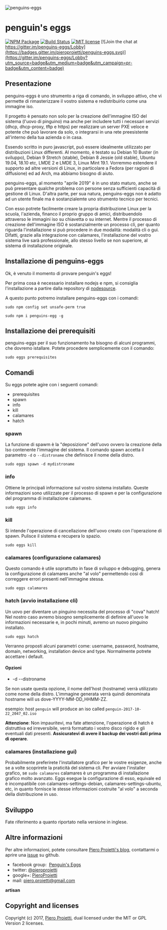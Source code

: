 
![penguins-eggs](https://github.com/pieroproietti/penguins-eggs/blob/master/assets/penguins-eggs.png?raw=true)
# penguin's eggs

[![NPM Package](https://img.shields.io/npm/v/penguins-eggs.svg?style=flat)](https://npmjs.org/package/penguins-eggs "View this project on npm")
[![Build Status](https://travis-ci.org/pieroproietti/penguins-eggs.svg?branch=master)](https://travis-ci.org/pieroproietti/penguins-eggs)
[![MIT license](http://img.shields.io/badge/license-MIT-brightgreen.svg)](http://opensource.org/licenses/MIT)
[![Join the chat at https://gitter.im/penguins-eggs/Lobby](https://badges.gitter.im/pieroproietti/penguins-eggs.svg)](https://gitter.im/penguins-eggs/Lobby?utm_source=badge&utm_medium=badge&utm_campaign=pr-badge&utm_content=badge)


## Presentazione
penguins-eggs è uno strumento a riga di comando, in sviluppo attivo, che vi permette di rimasterizzare il vostro sistema e redistribuirlo come una immagine iso.

Il progetto è pensato non solo per la creazione dell'immagine ISO del sistema (l'uovo di pinguino) ma anche per includere tutti i necessari servizi (dhcp, dhcp-proxy, tftp e https) per realizzare un server PXE veloce e potente che può lavorare da solo, o integrarsi in una rete preesistente all'interno della tua azienda o in casa.

Essendo scritto in puro javascript, può essere idealmente utilizzato per distribuzioni Linux differenti. Al momento, è testato su Debian 10 Buster (in sviluppo), Debian 9 Stretch (stable), Debian 8 Jessie (old stable), Ubuntu 19.04, 18.10 etc, LMDE 2 e LMDE 3, Linux Mint 19.1. Vorremmo estendere il supporto ad altre versioni di Linux, in particolare a Fedora (per ragioni di diffusione) ed ad Arch, ma abbiamo bisogno di aiuto.

penguins-eggs, al momento "aprile 2019" è in uno stato maturo, anche se può presentare qualche problema con persone senza sufficienti capacità di gestione di Linux. D'altra parte, per sua natura, penguins-eggs non è adatto ad un utente finale ma è sostanzialemte uno strumento tecnico per tecnici.

Con esso potrete facilmente creare la propria distribuzione Linux per la scuola, l'azienda, financo il proprio gruppo di amici, distribuendolo attraverso le immagini iso su chiavetta o su internet. Mentre il processo di creazione dell'immagine ISO è sostanzialmente un processo cli, per quanto riguarda l'installazione si può procedere in due modalità: modalità cli o gui. Difatti, grazie alla integrazione con calamares, l'installazione del vostro sistema live sarà professionale, allo stesso livello se non superiore, al sistema di installazione originale.


## Installazione di penguins-eggs
 Ok, è venuto il momento di provare penguin's eggs!
 
 Per prima cosa è necessario installare nodejs e npm, si consiglia l'installazione a partire dalla repository di [nodesource](https://github.com/nodesource/distributions/blob/master/README.md#deb).
 

A questo punto potremo installare penguins-eggs con i comandi:

```sudo npm config set unsafe-perm true```

```sudo npm i penguins-egg -g```

## Installazione dei prerequisiti
penguins-eggs per il suo funzionamento ha bisogno di alcuni programmi, che dovremo istallare. Potete procedere semplicemente con il comando:

```sudo eggs prerequisites```


## Comandi
Su eggs potete agire con i seguenti comandi:
* prerequisites
* spawn
* info
* kill
* calamares
* hatch

### spawn
La funzione di spawm è la "deposizione" dell'uovo ovvero la creazione della Iso contenente l'immagine del sistema. Il comando spawn accetta il parametro ```-d``` o ```--distroname``` che definisce il nome della distro.

```sudo eggs spawn -d mydistroname```

### info
Ottiene le principali informazione sul vostro sistema installato. Queste informazioni sono utilizzate per il processo di spawn e per la configurazione del programma di installazione calamares.

```sudo eggs info```


### kill
Si intende l'operazione di cancellazione dell'uovo creato con l'operazione di spawn. Pulisce il sistema e recupera lo spazio.

```sudo eggs kill```

### calamares (configurazione calamares)
Questo comando è utile soprattutto in fase di sviluppo e debugging, genera la configurazione di calamares anche "al volo" permettendo così di correggere errori presenti nell'immagine stessa.

```sudo eggs calamares```

### hatch (avvio installazione cli)
Un uovo per diventare un pinguino necessita del processo di "cova" hatch! Nel nostro caso avremo bisogno semplicemente di definire all'uovo le informazioni necessarie e, in pochi minuti, avremo un nuovo pinguino installato.

```sudo eggs hatch```

Verranno proposti alcuni parametri come: username, password, hostname,
domain, networking, installation device and type. Normalmente potrete accettare i default.

#### Opzioni
* -d --distroname <distroname>

Se non usate questa opzione, il nome dell'host (hostname) verrà utilizzato come nome della distro. L'immagine generata verrà quindi denominata  hostname will us  dove-YYYY-MM-DD_HHMM-ZZ.

esempio: host ``penguin`` will produce an iso called ``penguin-2017-10-22_2047_02.iso``

**Attenzione**: Non impauritevi, ma fate attenzione, l'operazione di hatch è distruttiva ed irreversibile, verrà formattato i vostro disco rigido e gli eventuali dati presenti.  **Assicuratevi di avere il backup dei vostri dati prima di operare**.

### calamares (installazione gui)
Probabilmente preferirete l'installatore grafico per le vostre esigenze, anche se a volte scoprirete la praticità del sistema cli. Per avviare l'installer grafico, se 
```sudo calamares```
calamares è un programma di installazione grafico molto avanzato. Eggs esegue la configurazione di esso, equivale ed è incompatibile con calamares-settings-debian, calamares-settings-ubuntu, etc, in quanto fornisce le stesse informazioni costruite "al volo" a seconda della distribuzione in uso.



## Sviluppo
Fate riferimento a quanto riportato nella versione in inglese.

## Altre informazioni
Per altre informazioni, potete consultare [Piero Proietti's blog](http://pieroproietti.github.com), contattarmi o aprire una [issue](https://github.com/pieroproietti/penguins-eggs/issues) su github.

* facebook group:  [Penguin's Eggs](https://www.facebook.com/groups/128861437762355/)
* twitter: [@pieroproietti](https://twitter.com/pieroproietti)
* google+: [PieroProietti](https://plus.google.com/+PieroProietti)
* mail: piero.proietti@gmail.com

**artisan**

## Copyright and licenses
Copyright (c) 2017, [Piero Proietti](http://pieroproietti.github.com), dual licensed under the MIT or GPL Version 2 licenses.

